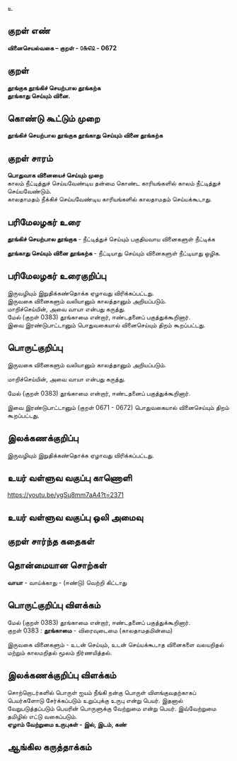 உ

## குறள் எண் 

**வினைசெயல்வகை – குறள் - ௦௬௭௨ - 0672**    

## குறள் 

**தூங்குக தூங்கிச் செயற்பால தூங்கற்க  
தூங்காது செய்யும் வினை.**  

## கொண்டு கூட்டும் முறை

**தூங்கிச் செயற்பால தூங்குக தூங்காது செய்யும் வினை தூங்கற்க**

## குறள் சாரம் 

**பொதுவாக வினையைச் செய்யும் முறை**  
காலம் நீட்டித்துச் செய்யவேண்டிய தன்மை கொண்ட காரியங்களில் காலம் நீட்டித்துச் செய்யவேண்டும்.  
காலதாமதம் நீக்கிச் செய்யவேண்டிய காரியங்களில் காலதாமதம் செய்யக்கூடாது.  

## பரிமேலழகர் உரை

**தூங்கிச் செயற்பால தூங்குக** - நீட்டித்துச் செய்யும் பகுதியவாய வினைகளுள் நீட்டிக்க  

**தூங்காது செய்யும் வினை தூங்கற்க** - நீட்டியாது செய்யும் வினைகளுள் நீட்டியாது ஒழிக.  

## பரிமேலழகர் உரைகுறிப்பு   

இருவழியும் இறுதிக்கண்தொக்க ஏழாவது விரிக்கப்பட்டது.  
இருவகை வினைகளும் வலியானும் காலத்தானும் அறியப்படும்.  
மாறிச்செய்யின், அவை வாயா என்பது கருத்து.  
மேல் (குறள் 0383) தூங்காமை என்றார், ஈண்டதனைப் பகுத்துக்கூறினார்.  
இவை இரண்டுபாட்டானும் பொதுவகையால் வினைசெய்யும் திறம் கூறப்பட்டது.    

## பொருட்குறிப்பு 

இருவகை வினைகளும் வலியானும் காலத்தானும் அறியப்படும்.  

மாறிச்செய்யின், அவை வாயா என்பது கருத்து.  

மேல் (குறள் 0383) தூங்காமை என்றார், ஈண்டதனைப் பகுத்துக்கூறினார்.  

இவை இரண்டுபாட்டானும் (குறள் 0671 - 0672) பொதுவகையால் வினைசெய்யும் திறம் கூறப்பட்டது.      

## இலக்கணக்குறிப்பு  

இருவழியும் இறுதிக்கண்தொக்க ஏழாவது விரிக்கப்பட்டது.   

## உயர் வள்ளுவ வகுப்பு காணொளி

https://youtu.be/ygSu8mm7aA4?t=2371 

## உயர் வள்ளுவ வகுப்பு ஒலி அமைவு 

 
## குறள் சார்ந்த கதைகள் 


## தொன்மையான சொற்கள்  
**வாயா** - வாய்க்காது - (ஈண்டு) வெற்றி கிட்டாது 

## பொருட்குறிப்பு விளக்கம்
மேல் (குறள் 0383) தூங்காமை என்றார், ஈண்டதனைப் பகுத்துக்கூறினார்.  
குறள் 0383 : 
**தூங்காமை** - விரைவுடைமை (காலதாமதமின்மை)  

இருவகை வினைகளும் - உடன் செய்யும், உடன் செய்யக்கூடாத வினைகளை வலயறிதல் மற்றும் காலமறிதல் மூலம் நிர்ணயித்தல்.  

## இலக்கணக்குறிப்பு விளக்கம்

சொற்றொடர்களில் பொருள் ஐயம் நீங்கி நன்கு பொருள் விளங்குவதற்காகப் பெயர்களோடு சேர்க்கப்படும் உறுப்புக்கு உருபு என்று பெயர். இதனால் வேறுபடுத்தப்படும் பெயரின் பொருளுக்கு வேற்றுமை என்று பெயர். இவ்வேற்றுமை தமிழில் எட்டு வகைப்படும்.  
**ஏழாம் வேற்றுமை உருபுகள் - இல், இடம், கண்**  


## ஆங்கில கருத்தாக்கம் 


